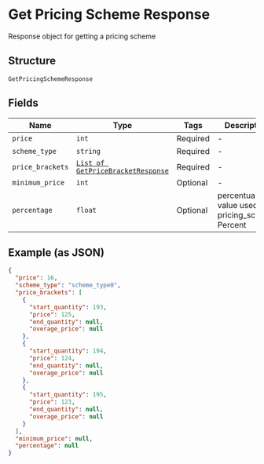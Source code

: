 
# Get Pricing Scheme Response

Response object for getting a pricing scheme

## Structure

`GetPricingSchemeResponse`

## Fields

| Name | Type | Tags | Description |
|  --- | --- | --- | --- |
| `price` | `int` | Required | - |
| `scheme_type` | `string` | Required | - |
| `price_brackets` | [`List of GetPriceBracketResponse`](../../doc/models/get-price-bracket-response.md) | Required | - |
| `minimum_price` | `int` | Optional | - |
| `percentage` | `float` | Optional | percentual value used in pricing_scheme Percent |

## Example (as JSON)

```json
{
  "price": 16,
  "scheme_type": "scheme_type0",
  "price_brackets": [
    {
      "start_quantity": 193,
      "price": 125,
      "end_quantity": null,
      "overage_price": null
    },
    {
      "start_quantity": 194,
      "price": 124,
      "end_quantity": null,
      "overage_price": null
    },
    {
      "start_quantity": 195,
      "price": 123,
      "end_quantity": null,
      "overage_price": null
    }
  ],
  "minimum_price": null,
  "percentage": null
}
```

